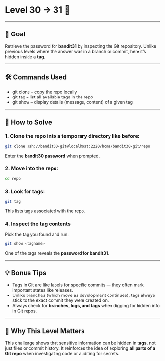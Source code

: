 # Level 30 → 31 🔐  

---

## 🎯 Goal  

Retrieve the password for **bandit31** by inspecting the Git repository. Unlike previous levels where the answer was in a branch or commit, here it’s hidden inside a **tag**.  

---

## 🛠 Commands Used  

- git clone – copy the repo locally  
- git tag – list all available tags in the repo  
- git show <tag> – display details (message, content) of a given tag  

---

## 🚀 How to Solve  

### 1. Clone the repo into a temporary directory like before:
```bash
git clone ssh://bandit30-git@localhost:2220/home/bandit30-git/repo  
```

Enter the **bandit30 password** when prompted.  

### 2. Move into the repo:
```bash
cd repo  
```

### 3. Look for tags: 
```bash
git tag  
```

This lists tags associated with the repo.  

### 4. Inspect the tag contents

Pick the tag you found and run:  

```bash
git show <tagname>    
```

One of the tags reveals the **password for bandit31**.  

---

## 💡 Bonus Tips  

- Tags in Git are like labels for specific commits — they often mark important states like releases.  
- Unlike branches (which move as development continues), tags always stick to the exact commit they were created on.  
- Always check for **branches, logs, and tags** when digging for hidden info in Git repos.  

---

## 🧠 Why This Level Matters  

This challenge shows that sensitive information can be hidden in **tags**, not just files or commit history. It reinforces the idea of exploring **all parts of a Git repo** when investigating code or auditing for secrets.  
